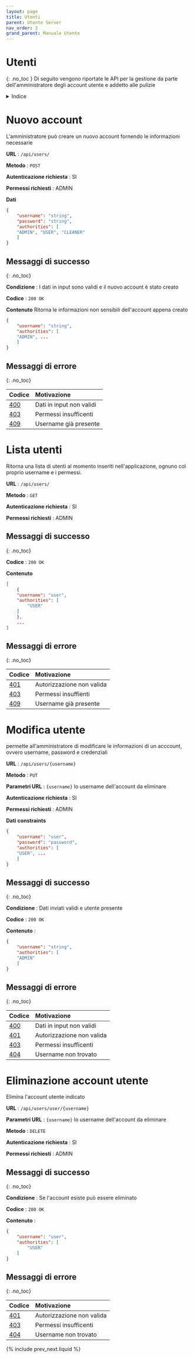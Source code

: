 ```yaml
---
layout: page
title: Utenti
parent: Utente Server
nav_order: 2
grand_parent: Manuale Utente
---
```

# Utenti
{: .no_toc }
Di seguito vengono riportate le API per la gestione da parte dell'amministratore degli account utente e addetto alle pulizie

<details closed markdown="block">
  <summary>
    Indice
  </summary>
  {: .text-delta }
1. TOC
{:toc}
</details>

# Nuovo account
L'amministratore può creare un nuovo account fornendo le informazioni necessarie

**URL** : `/api/users/`

**Metodo** : `POST`

**Autenticazione richiesta** : SI

**Permessi richiesti** : ADMIN

**Dati**
```json
{
    "username": "string",
    "password": "string",
    "authorities": [
	"ADMIN", "USER", "CLEANER"
    ]
}
```

## Messaggi di successo
{: .no_toc}

**Condizione** : I dati in input sono validi e il nuovo account è stato creato

**Codice** : `200 OK`

**Contenuto**
Ritorna le informazioni non sensibili dell'account appena creato
```json
{
    "username": "string",
    "authorities": [
	"ADMIN", ...
    ]
}
```

## Messaggi di errore
{: .no_toc}

| Codice                                                              | Motivazione              |
|:--------------------------------------------------------------------|:-------------------------|
| [400](https://developer.mozilla.org/en-US/docs/Web/HTTP/Status/400) | Dati in input non validi |
| [403](https://developer.mozilla.org/en-US/docs/Web/HTTP/Status/403) | Permessi insufficenti    |
| [409](https://developer.mozilla.org/en-US/docs/Web/HTTP/Status/409) | Username già presente    |

# Lista utenti

Ritorna una lista di utenti al momento inseriti nell'applicazione,
ognuno col proprio username e i permessi.

**URL** : `/api/users/`

**Metodo** : `GET`

**Autenticazione richiesta** : SI

**Permessi richiesti** : ADMIN

## Messaggi di successo
{: .no_toc}

**Codice** : `200 OK`

**Contenuto**


```json
[
    {
	"username": "user",
	"authorities": [ 
		"USER"
	]
    },
    ...
]
```

## Messaggi di errore
{: .no_toc}

| Codice                                                              | Motivazione               |
|:--------------------------------------------------------------------|:--------------------------|
| [401](https://developer.mozilla.org/en-US/docs/Web/HTTP/Status/401) | Autorizzazione non valida |
| [403](https://developer.mozilla.org/en-US/docs/Web/HTTP/Status/403) | Permessi insuffienti      |
| [409](https://developer.mozilla.org/en-US/docs/Web/HTTP/Status/409) | Username già presente     |


# Modifica utente

permette all'amministratore di modificare le informazioni di un acccount, ovvero username, password e credenziali

**URL** : `/api/users/{username}`

**Metodo** : `PUT`

**Parametri URL** : `{username}` lo username dell'account da eliminare

**Autenticazione richiesta** : SI

**Permessi richiesti** : ADMIN

**Dati constraints**

```json
{
    "username": "user",
    "password": "password",
    "authorities": [
	"USER", ...
    ]
}
```

## Messaggi di successo
{: .no_toc}

**Condizione** : Dati inviati validi e utente presente

**Codice** : `200 OK`

**Contenuto** : 

```json
{
    "username": "string",
    "authorities": [
	"ADMIN"
    ]
}
```

## Messaggi di errore
{: .no_toc}

| Codice                                                              | Motivazione               |
|:--------------------------------------------------------------------|:--------------------------|
| [400](https://developer.mozilla.org/en-US/docs/Web/HTTP/Status/400) | Dati in input non validi  |
| [401](https://developer.mozilla.org/en-US/docs/Web/HTTP/Status/401) | Autorizzazione non valida |
| [403](https://developer.mozilla.org/en-US/docs/Web/HTTP/Status/403) | Permessi insufficenti     |
| [404](https://developer.mozilla.org/en-US/docs/Web/HTTP/Status/404) | Username non trovato      |


# Eliminazione account utente

Elimina l'account utente indicato

**URL** : `/api/users/user/{username}`

**Parametri URL** : `{username}` lo username dell'account da eliminare

**Metodo** : `DELETE`

**Autenticazione richiesta** : SI

**Permessi richiesti** : ADMIN

## Messaggi di successo
{: .no_toc}

**Condizione** : Se l'account esiste può essere eliminato

**Codice** : `200 OK`

**Contenuto** : 
```json
{
	"username": "user",
	"authorities": [
		"USER"
	]
}
```

## Messaggi di errore
{: .no_toc}

| Codice                                                              | Motivazione               |
|:--------------------------------------------------------------------|:--------------------------|
| [401](https://developer.mozilla.org/en-US/docs/Web/HTTP/Status/401) | Autorizzazione non valida |
| [403](https://developer.mozilla.org/en-US/docs/Web/HTTP/Status/403) | Permessi insufficenti     |
| [404](https://developer.mozilla.org/en-US/docs/Web/HTTP/Status/404) | Username non trovato      |

{% include prev_next.liquid %}
